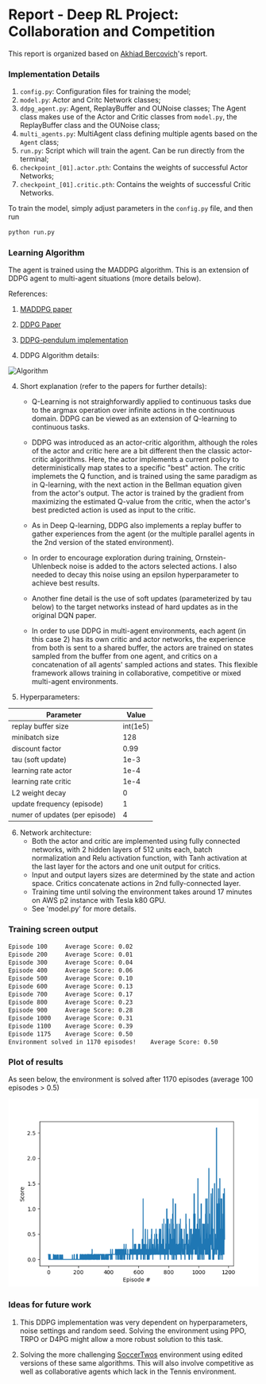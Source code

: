 [//]: # (Image References)

[image1]: https://user-images.githubusercontent.com/15965062/47237461-d2a90b00-d3e7-11e8-96a0-f0c9a0b7ad1d.png "Algorithm"
[image2]: https://raw.githubusercontent.com/lutaodai/DRL-Tennis-Collaboration/master/score.png "Plot of Rewards"

# Report - Deep RL Project: Collaboration and Competition

This report is organized based on [Akhiad Bercovich](https://github.com/akhiadber/DeepRL-Tennis-Collab/blob/master/REPORT.md)'s report.

### Implementation Details

1. `config.py`: Configuration files for training the model;
1. `model.py`: Actor and Critc Network classes;
1. `ddpg_agent.py`: Agent, ReplayBuffer and OUNoise classes; The Agent class makes use of the Actor and Critic classes from `model.py`, the ReplayBuffer class and the OUNoise class;
1. `multi_agents.py`: MultiAgent class defining multiple agents based on the `Agent` class;
1. `run.py`: Script which will train the agent. Can be run directly from the terminal;
1. `checkpoint_[01].actor.pth`: Contains the weights of successful Actor Networks;
1. `checkpoint_[01].critic.pth`: Contains the weights of successful Critic Networks.

To train the model, simply adjust parameters in the `config.py` file, and then run
```bash
python run.py
```

### Learning Algorithm

The agent is trained using the MADDPG algorithm. This is an extension of DDPG agent to multi-agent situations (more details below). 

References:
1. [MADDPG paper](https://arxiv.org/abs/1706.02275)

2. [DDPG Paper](https://arxiv.org/pdf/1509.02971.pdf)

3. [DDPG-pendulum implementation](https://github.com/udacity/deep-reinforcement-learning/tree/master/ddpg-pendulum)

4. DDPG Algorithm details: 

![Algorithm][image1]


4. Short explanation (refer to the papers for further details):
    - Q-Learning is not straighforwardly applied to continuous tasks due to the argmax operation over infinite actions in the continuous domain. DDPG can be viewed as an extension of Q-learning to continuous tasks.

    - DDPG was introduced as an actor-critic algorithm, although the roles of the actor and critic here are a bit different then the classic actor-critic algorithms. Here, the actor implements a current policy to deterministically map states to a specific "best" action. The critic implemets the Q function, and is trained using the same paradigm as in Q-learning, with the next action in the Bellman equation given from the actor's output. The actor is trained by the gradient from maximizing the estimated Q-value from the critic, when the actor's best predicted action is used as input to the critic.
    
    - As in Deep Q-learning, DDPG also implements a replay buffer to gather experiences from the agent (or the multiple parallel agents in the 2nd version of the stated environment). 
    
    - In order to encourage exploration during training, Ornstein-Uhlenbeck noise is added to the actors selected actions. I also needed to decay this noise using an epsilon hyperparameter to achieve best results.
    
    - Another fine detail is the use of soft updates (parameterized by tau below) to the target networks instead of hard updates as in the original DQN paper.
    
    - In order to use DDPG in multi-agent environments, each agent (in this case 2) has its own critic and actor networks, the experience from both is sent to a shared buffer, the actors are trained on states sampled from the buffer from one agent, and critics on a concatenation of all agents' sampled actions and states. This flexible framework allows training in collaborative, competitive or mixed multi-agent environments.
    
6. Hyperparameters:

Parameter | Value
--- | ---
replay buffer size | int(1e5)
minibatch size | 128
discount factor | 0.99  
tau (soft update) | 1e-3
learning rate actor | 1e-4
learning rate critic | 1e-4
L2 weight decay | 0
update frequency (episode) | 1
numer of updates (per episode) | 4

6. Network architecture:
    - Both the actor and critic are implemented using fully connected networks, with 2 hidden layers of 512 units each, batch normalization and Relu activation function, with Tanh activation at the last layer for the actors and one unit output for critics.
    - Input and output layers sizes are determined by the state and action space. Critics concatenate actions in 2nd fully-connected layer.
    - Training time until solving the environment takes around 17 minutes on AWS p2 instance with Tesla k80 GPU.
    - See 'model.py' for more details.
    
### Training screen output
```
Episode 100     Average Score: 0.02
Episode 200     Average Score: 0.01
Episode 300     Average Score: 0.04
Episode 400     Average Score: 0.06
Episode 500     Average Score: 0.10
Episode 600     Average Score: 0.13
Episode 700     Average Score: 0.17
Episode 800     Average Score: 0.23
Episode 900     Average Score: 0.28
Episode 1000    Average Score: 0.31
Episode 1100    Average Score: 0.39
Episode 1175    Average Score: 0.50
Environment solved in 1170 episodes!    Average Score: 0.50  
```

### Plot of results

As seen below, the environment is solved after 1170 episodes (average 100 episodes > 0.5)

![Plot of Rewards][image2]

###  Ideas for future work

1. This DDPG implementation was very dependent on hyperparameters, noise settings and random seed. Solving the environment using PPO, TRPO or D4PG might allow a more robust solution to this task.

2. Solving the more challenging [SoccerTwos](https://github.com/Unity-Technologies/ml-agents/blob/master/docs/Learning-Environment-Examples.md#soccer-twos) environment using edited versions of these same algorithms. This will also involve competitive as well as collaborative agents which lack in the Tennis environment.
